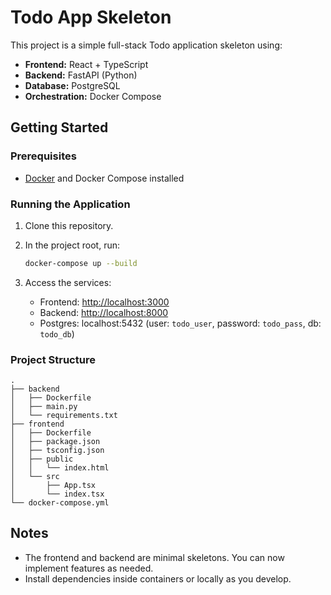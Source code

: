 # Todo App Skeleton

This project is a simple full-stack Todo application skeleton using:

- **Frontend:** React + TypeScript
- **Backend:** FastAPI (Python)
- **Database:** PostgreSQL
- **Orchestration:** Docker Compose

## Getting Started

### Prerequisites

- [Docker](https://www.docker.com/products/docker-desktop) and Docker Compose installed

### Running the Application

1. Clone this repository.
2. In the project root, run:

   ```sh
   docker-compose up --build
   ```

3. Access the services:
   - Frontend: [http://localhost:3000](http://localhost:3000)
   - Backend: [http://localhost:8000](http://localhost:8000)
   - Postgres: localhost:5432 (user: `todo_user`, password: `todo_pass`, db: `todo_db`)

### Project Structure

```
.
├── backend
│   ├── Dockerfile
│   ├── main.py
│   └── requirements.txt
├── frontend
│   ├── Dockerfile
│   ├── package.json
│   ├── tsconfig.json
│   ├── public
│   │   └── index.html
│   └── src
│       ├── App.tsx
│       └── index.tsx
└── docker-compose.yml
```

## Notes

- The frontend and backend are minimal skeletons. You can now implement features as needed.
- Install dependencies inside containers or locally as you develop.